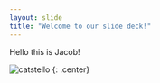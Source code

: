 ```yaml
---
layout: slide
title: "Welcome to our slide deck!"
---
```


Hello this is Jacob!

![catstello](https://octodex.github.com/images/catstello.png)
{: .center}
